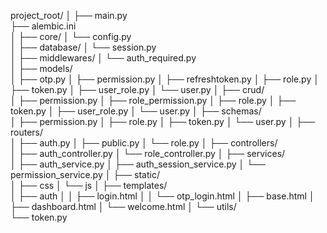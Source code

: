 project_root/
│
├── main.py                        
├── alembic.ini                   
│
├── core/
│   └── config.py                
│
├── database/
│   └── session.py               
│
├── middlewares/
│   └── auth_required.py               
│
├── models/                       
│   ├── otp.py
│   ├── permission.py
│   ├── refreshtoken.py
│   ├── role.py
│   ├── token.py
│   ├── user_role.py
│   └── user.py
│
├── crud/                         
│   ├── permission.py
│   ├── role_permission.py
│   ├── role.py
│   ├── token.py
│   ├── user_role.py
│   └── user.py
│
├── schemas/                      
│   ├── permission.py
│   ├── role.py
│   ├── token.py
│   └── user.py
│
├── routers/                      
│   ├── auth.py
│   ├── public.py
│   └── role.py
│
├── controllers/                  
│   ├── auth_controller.py
│   └── role_controller.py
│
├── services/                    
│   ├── auth_service.py
│   ├── auth_session_service.py
│   └── permission_service.py
│
├── static/                    
│   ├── css
│   └── js
│
├── templates/                    
│   ├── auth
│   │   ├── login.html
│   │   └── otp_login.html
│   ├── base.html
│   ├── dashboard.html
│   └── welcome.html
│
└── utils/                       
    └── token.py
